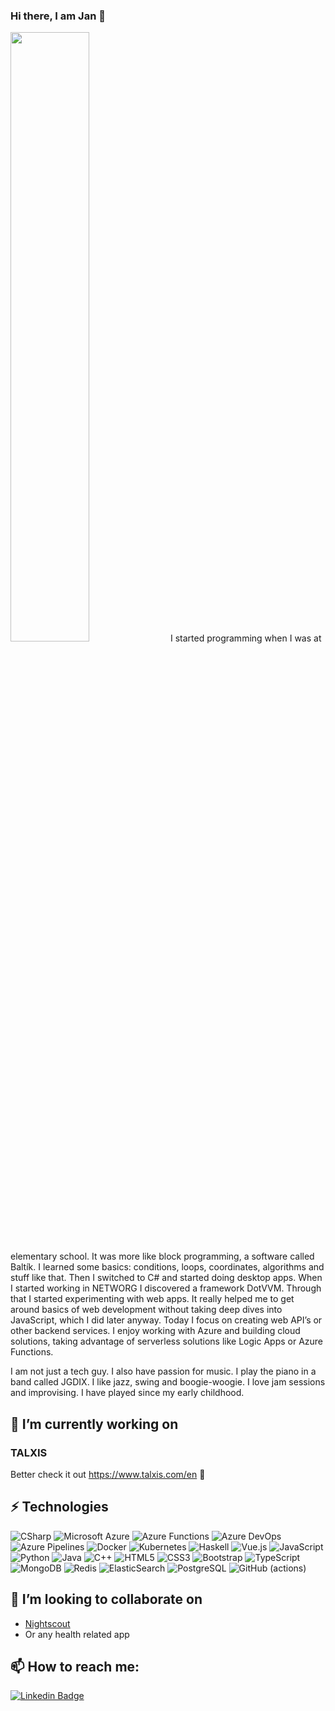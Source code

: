 ### Hi there, I am Jan 👋
<img src="https://github-readme-stats.vercel.app/api?username=skalahonza&&show_icons=trueicon_color=bb2acf&text_color=ffffff&bg_color=242424" width="50%"/>
I started programming when I was at elementary school. It was more like block programming, a software called Baltík. I learned some basics: conditions, loops, coordinates, algorithms and stuff like that. Then I switched to C# and started doing desktop apps. When I started working in NETWORG I discovered a framework DotVVM. Through that I started experimenting with web apps. It really helped me to get around basics of web development without taking deep dives into JavaScript, which I did later anyway. Today I focus on creating web API’s or other backend services. I enjoy working with Azure and building cloud solutions, taking advantage of serverless solutions like Logic Apps or Azure Functions.

I am not just a tech guy. I also have passion for music. I play the piano in a band called JGDIX. I like jazz, swing and boogie-woogie. I love jam sessions and improvising. I have played since my early childhood. 

## 🔭 I’m currently working on
### TALXIS
Better check it out https://www.talxis.com/en :eyes:

## ⚡ Technologies
![CSharp](https://img.shields.io/badge/CSharp-239120?style=flat-square&logo=c-sharp)
![Microsoft Azure](https://img.shields.io/badge/Microsoft%20Azure-232F7E?style=flat-square&logo=microsoft-azure)
![Azure Functions](https://img.shields.io/badge/Azure%20Functions-0062AD?style=flat-square&logo=azure-functions)
![Azure DevOps](https://img.shields.io/badge/Azure%20DevOps-0078D7?style=flat-square&logo=azure-devops)
![Azure Pipelines](https://img.shields.io/badge/Azure%20Pipelines-2560E0?style=flat-square&logo=azure-pipelines)
![Docker](https://img.shields.io/badge/-Docker-black?style=flat-square&logo=docker)
![Kubernetes](https://img.shields.io/badge/-Kubernetes-black?style=flat-square&logo=kubernetes)
![Haskell](https://img.shields.io/badge/-Haskell-black?5D4F85=flat-square&logo=haskell)
![Vue.js](https://img.shields.io/badge/-VueJS-black?style=flat-square&logo=vue.js)
![JavaScript](https://img.shields.io/badge/-JavaScript-black?style=flat-square&logo=javascript)
![Python](https://img.shields.io/badge/-Python-black?style=flat-square&logo=Python)
![Java](https://img.shields.io/badge/-java-E34A86?style=flat-square&logo=java)
![C++](https://img.shields.io/badge/-C++-00599C?style=flat-square&logo=c)
![HTML5](https://img.shields.io/badge/-HTML5-E34F26?style=flat-square&logo=html5&logoColor=white)
![CSS3](https://img.shields.io/badge/-CSS3-1572B6?style=flat-square&logo=css3)
![Bootstrap](https://img.shields.io/badge/-Bootstrap-563D7C?style=flat-square&logo=bootstrap)
![TypeScript](https://img.shields.io/badge/-TypeScript-007ACC?style=flat-square&logo=typescript)
![MongoDB](https://img.shields.io/badge/-MongoDB-black?style=flat-square&logo=mongodb)
![Redis](https://img.shields.io/badge/-Redis-black?style=flat-square&logo=Redis)
![ElasticSearch](https://img.shields.io/badge/-ElasticSearch-005571?style=flat-square&logo=elasticsearch)
![PostgreSQL](https://img.shields.io/badge/-PostgreSQL-336791?style=flat-square&logo=postgresql)
![GitHub (actions)](https://img.shields.io/badge/-GitHub-181717?style=flat-square&logo=github)

## 👯 I’m looking to collaborate on
* [Nightscout](http://www.nightscout.info/)
* Or any health related app

## 📫 How to reach me:
[![Linkedin Badge](https://img.shields.io/badge/-janskala-blue?style=flat-square&logo=Linkedin&logoColor=white&link=https://www.linkedin.com/in/jan-skala/)](https://www.linkedin.com/in/jan-skala/)

<!--
**skalahonza/skalahonza** is a ✨ _special_ ✨ repository because its `README.md` (this file) appears on your GitHub profile.

Here are some ideas to get you started:

- 🔭 I’m currently working on ...
- 🌱 I’m currently learning ...
- 👯 I’m looking to collaborate on ...
- 🤔 I’m looking for help with ...
- 💬 Ask me about ...
- 📫 How to reach me: ...
- 😄 Pronouns: ...
- ⚡ Fun fact: ...
-->


